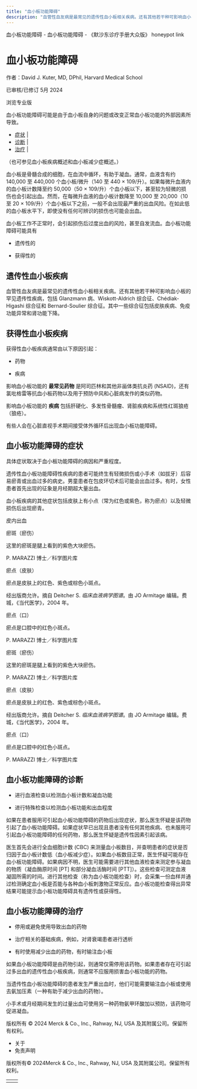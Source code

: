 ```yaml
---
title: "血小板功能障碍"
description: "血管性血友病是最常见的遗传性血小板相关疾病。还有其他若干种可影响血小板的罕见遗传性疾病，包括 Glanzmann 病、Wiskott-Aldrich 综合征、Chédiak-Higashi 综合征和 Bernard-Soulier 综合征。其中一些综合征包括皮肤疾病、免疫功能异常和肾功能下降。"
---
```


﻿血小板功能障碍 \- 血小板功能障碍 \- 《默沙东诊疗手册大众版》 honeypot link

# 血小板功能障碍

作者：David J. Kuter, MD, DPhil, Harvard Medical School

已审核/已修订 5月 2024

浏览专业版

血小板功能障碍可能是由于血小板自身的问题或改变正常血小板功能的外部因素所导致。

- [症状](#症状_v26468462_zh) \|
- [诊断](#诊断_v26468467_zh) \|
- [治疗](#治疗_v26468475_zh) \|

（也可参见血小板疾病概述和血小板减少症概述。）

血小板是骨髓合成的细胞，在血流中循环，有助于凝血。通常，血液含有约 140,000 至 440,000 个血小板/微升（140 至 440 × 109/升）。如果每微升血液内的血小板计数降至约 50,000（50 × 109/升）个血小板以下，甚至较为轻微的损伤也会引起出血。然而，在每微升血液的血小板计数降至 10,000 至 20,000（10 至 20 × 109/升）个血小板以下之前，一般不会出现最严重的出血风险。在如此低的血小板水平下，即使没有任何可辨识的损伤也可能会出血。

血小板工作不正常时，会引起损伤后过度出血的风险，甚至自发流血。血小板功能障碍可能具有

- 遗传性的

- 获得性的


## 遗传性血小板疾病

血管性血友病是最常见的遗传性血小板相关疾病。还有其他若干种可影响血小板的罕见遗传性疾病，包括 Glanzmann 病、Wiskott-Aldrich 综合征、Chédiak-Higashi 综合征和 Bernard-Soulier 综合征。其中一些综合征包括皮肤疾病、免疫功能异常和肾功能下降。

## 获得性血小板疾病

获得性血小板疾病通常由以下原因引起：

- 药物

- 疾病


影响血小板功能的 **最常见药物** 是阿司匹林和其他非甾体类抗炎药 (NSAID)，还有氯吡格雷等抗血小板药物以及用于预防中风和心脏病发作的类似药物。

影响血小板功能的 **疾病** 包括肝硬化、多发性骨髓瘤、肾脏疾病和系统性红斑狼疮（狼疮）。

有些人会在心脏直视手术期间接受体外循环后出现血小板功能障碍。

## 血小板功能障碍的症状

具体症状取决于血小板功能障碍的病因和严重程度。

遗传性血小板功能障碍性疾病的患者可能终生有轻微损伤或小手术（如拔牙）后容易瘀青或出血过多的病史。男童患者在包皮环切术后可能会出血过多。有时，女性患者首先出现的征象是月经期超大量出血。

血小板疾病的其他症状包括皮肤上有小点（常为红色或紫色，称为瘀点）以及轻微损伤后出现瘀青。

皮内出血



瘀斑（瘀伤）

这里的瘀斑是腿上看到的紫色大块瘀伤。

P. MARAZZI 博士／科学图片库



瘀点（皮肤）

瘀点是皮肤上的红色、紫色或棕色小斑点。

经出版商允许。摘自 Deitcher S. _临床血液病学图谱_。由 JO Armitage 编辑。费城，《当代医学》，2004 年。



瘀点（口）

瘀点是口腔中的红色小斑点。

P. MARAZZI 博士／科学图片库



瘀斑（瘀伤）

这里的瘀斑是腿上看到的紫色大块瘀伤。

P. MARAZZI 博士／科学图片库



瘀点（皮肤）

瘀点是皮肤上的红色、紫色或棕色小斑点。

经出版商允许。摘自 Deitcher S. _临床血液病学图谱_。由 JO Armitage 编辑。费城，《当代医学》，2004 年。



瘀点（口）

瘀点是口腔中的红色小斑点。

P. MARAZZI 博士／科学图片库

## 血小板功能障碍的诊断

- 进行血液检查以检测血小板计数和凝血功能

- 进行特殊检查以检测血小板功能和出血程度


如果在患者服用可引起血小板功能障碍的药物后出现症状，那么医生怀疑是该药物引起了血小板功能障碍。如果症状早已出现且患者没有任何其他疾病、也未服用可引起血小板功能障碍的任何药物，那么医生怀疑是遗传性因素引起该病。

医生首先会进行全血细胞计数 (CBC) 来测量血小板数目，并查明患者的症状是否归因于血小板计数低（血小板减少症）。如果血小板数目正常，医生怀疑可能存在血小板功能障碍。如果病因不明，医生可能需要进行其他血液检查来测定参与凝血的物质（凝血酶原时间 \[PT\] 和部分凝血活酶时间 \[PTT\]）。这些检查可测定血液凝固所需的时间。进行其他检查（称为血小板功能检查）时，会采集一份血样并通过检测确定血小板是否能与各种血小板刺激物正常反应。血小板功能检查得出异常结果可能提示血小板功能障碍具有遗传性或获得性。

## 血小板功能障碍的治疗

- 停用或避免使用导致出血的药物

- 治疗相关的基础疾病，例如，对肾衰竭患者进行透析

- 有时使用减少出血的药物，有时输注血小板


如果血小板功能障碍是由药物引起，则通常仅需停用该药物。如果患者存在可引起过多出血的遗传性血小板疾病，则通常不应服用损害血小板功能的药物。

当遗传性血小板功能障碍的患者发生严重出血时，他们可能需要输注血小板或使用去氨加压素（一种有助于减少出血的药物）。

小手术或月经期间发生的过量出血可使用另一种药物氨甲环酸加以预防，该药物可促进凝血。



版权所有 © 2024
Merck & Co., Inc., Rahway, NJ, USA 及其附属公司。保留所有权利。

- 关于
- 免责声明

版权所有© 2024Merck & Co., Inc., Rahway, NJ, USA 及其附属公司。保留所有权利。

|     |     |
| --- | --- |
|  |  |